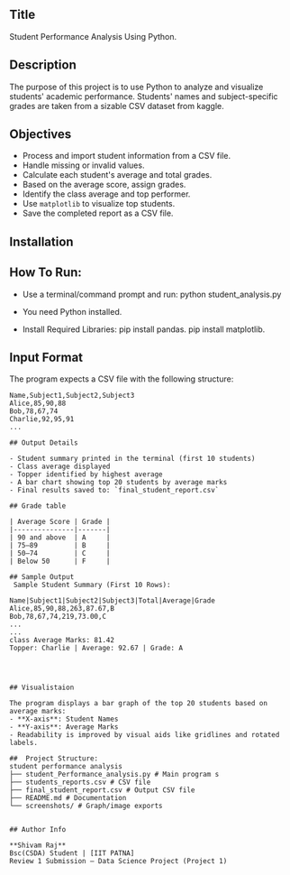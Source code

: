 ## Title

Student Performance Analysis Using Python.

## Description

The purpose of this project is to use Python to analyze and visualize students' academic performance. Students' names and subject-specific grades are taken from a sizable CSV dataset from kaggle.



## Objectives

- Process and import student information from a CSV file.
- Handle missing or invalid values.
- Calculate each student's average and total grades.
- Based on the average score, assign grades.
- Identify the class average and top performer.
- Use `matplotlib` to visualize top students.
- Save the completed report as a CSV file.

## Installation
## How To Run:
- Use a terminal/command prompt and run:
python student_analysis.py
- You need Python installed.

- Install Required Libraries:
pip install pandas.
pip install matplotlib.
    
## Input Format

The program expects a CSV file with the following structure:

```csv
Name,Subject1,Subject2,Subject3
Alice,85,90,88
Bob,78,67,74
Charlie,92,95,91
...

## Output Details

- Student summary printed in the terminal (first 10 students)
- Class average displayed
- Topper identified by highest average
- A bar chart showing top 20 students by average marks
- Final results saved to: `final_student_report.csv`

## Grade table 

| Average Score | Grade |
|---------------|-------|
| 90 and above  | A     |
| 75–89         | B     |
| 50–74         | C     |
| Below 50      | F     |

## Sample Output
 Sample Student Summary (First 10 Rows):

Name|Subject1|Subject2|Subject3|Total|Average|Grade
Alice,85,90,88,263,87.67,B
Bob,78,67,74,219,73.00,C
...
...
class Average Marks: 81.42
Topper: Charlie | Average: 92.67 | Grade: A




## Visualistaion

The program displays a bar graph of the top 20 students based on average marks:
- **X-axis**: Student Names
- **Y-axis**: Average Marks
- Readability is improved by visual aids like gridlines and rotated labels.

##  Project Structure:
student performance analysis
├── student_Performance_analysis.py # Main program s
├── students_reports.csv # CSV file
├── final_student_report.csv # Output CSV file
├── README.md # Documentation
└── screenshots/ # Graph/image exports


## Author Info

**Shivam Raj**  
Bsc(CSDA) Student | [IIT PATNA]  
Review 1 Submission – Data Science Project (Project 1)
